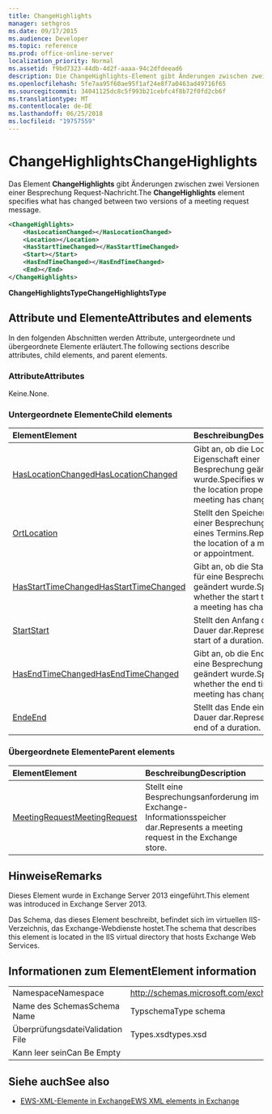 ```yaml
---
title: ChangeHighlights
manager: sethgros
ms.date: 09/17/2015
ms.audience: Developer
ms.topic: reference
ms.prod: office-online-server
localization_priority: Normal
ms.assetid: f9bd7323-44db-4d2f-aaaa-94c2dfdeead6
description: Die ChangeHighlights-Element gibt Änderungen zwischen zwei Versionen einer Besprechung anfordern Nachricht.
ms.openlocfilehash: 5fe7aa95f60ae95f1af24e8f7a0463ad49716f65
ms.sourcegitcommit: 34041125dc8c5f993b21cebfc4f8b72f0fd2cb6f
ms.translationtype: MT
ms.contentlocale: de-DE
ms.lasthandoff: 06/25/2018
ms.locfileid: "19757559"
---
```

# <a name="changehighlights"></a><span data-ttu-id="1909e-103">ChangeHighlights</span><span class="sxs-lookup"><span data-stu-id="1909e-103">ChangeHighlights</span></span>

<span data-ttu-id="1909e-104">Das Element **ChangeHighlights** gibt Änderungen zwischen zwei Versionen einer Besprechung Request-Nachricht.</span><span class="sxs-lookup"><span data-stu-id="1909e-104">The **ChangeHighlights** element specifies what has changed between two versions of a meeting request message.</span></span> 
  
```XML
<ChangeHighlights>
    <HasLocationChanged></HasLocationChanged>
    <Location></Location>
    <HasStartTimeChanged></HasStartTimeChanged>
    <Start></Start>
    <HasEndTimeChanged></HasEndTimeChanged>
    <End></End>
</ChangeHighlights>
```

 <span data-ttu-id="1909e-105">**ChangeHighlightsType**</span><span class="sxs-lookup"><span data-stu-id="1909e-105">**ChangeHighlightsType**</span></span>
## <a name="attributes-and-elements"></a><span data-ttu-id="1909e-106">Attribute und Elemente</span><span class="sxs-lookup"><span data-stu-id="1909e-106">Attributes and elements</span></span>

<span data-ttu-id="1909e-107">In den folgenden Abschnitten werden Attribute, untergeordnete und übergeordnete Elemente erläutert.</span><span class="sxs-lookup"><span data-stu-id="1909e-107">The following sections describe attributes, child elements, and parent elements.</span></span>
  
### <a name="attributes"></a><span data-ttu-id="1909e-108">Attribute</span><span class="sxs-lookup"><span data-stu-id="1909e-108">Attributes</span></span>

<span data-ttu-id="1909e-109">Keine.</span><span class="sxs-lookup"><span data-stu-id="1909e-109">None.</span></span>
  
### <a name="child-elements"></a><span data-ttu-id="1909e-110">Untergeordnete Elemente</span><span class="sxs-lookup"><span data-stu-id="1909e-110">Child elements</span></span>

|<span data-ttu-id="1909e-111">**Element**</span><span class="sxs-lookup"><span data-stu-id="1909e-111">**Element**</span></span>|<span data-ttu-id="1909e-112">**Beschreibung**</span><span class="sxs-lookup"><span data-stu-id="1909e-112">**Description**</span></span>|
|:-----|:-----|
|[<span data-ttu-id="1909e-113">HasLocationChanged</span><span class="sxs-lookup"><span data-stu-id="1909e-113">HasLocationChanged</span></span>](haslocationchanged.md) <br/> |<span data-ttu-id="1909e-114">Gibt an, ob die Location-Eigenschaft einer Besprechung geändert wurde.</span><span class="sxs-lookup"><span data-stu-id="1909e-114">Specifies whether the location property of a meeting has changed.</span></span>  <br/> |
|[<span data-ttu-id="1909e-115">Ort</span><span class="sxs-lookup"><span data-stu-id="1909e-115">Location</span></span>](location.md) <br/> |<span data-ttu-id="1909e-116">Stellt den Speicherort einer Besprechung oder eines Termins.</span><span class="sxs-lookup"><span data-stu-id="1909e-116">Represents the location of a meeting or appointment.</span></span>  <br/> |
|[<span data-ttu-id="1909e-117">HasStartTimeChanged</span><span class="sxs-lookup"><span data-stu-id="1909e-117">HasStartTimeChanged</span></span>](hasstarttimechanged.md) <br/> |<span data-ttu-id="1909e-118">Gibt an, ob die Startzeit für eine Besprechung geändert wurde.</span><span class="sxs-lookup"><span data-stu-id="1909e-118">Specifies whether the start time for a meeting has changed.</span></span>  <br/> |
|[<span data-ttu-id="1909e-119">Start</span><span class="sxs-lookup"><span data-stu-id="1909e-119">Start</span></span>](start.md) <br/> |<span data-ttu-id="1909e-120">Stellt den Anfang des eine Dauer dar.</span><span class="sxs-lookup"><span data-stu-id="1909e-120">Represents the start of a duration.</span></span>  <br/> |
|[<span data-ttu-id="1909e-121">HasEndTimeChanged</span><span class="sxs-lookup"><span data-stu-id="1909e-121">HasEndTimeChanged</span></span>](hasendtimechanged.md) <br/> |<span data-ttu-id="1909e-122">Gibt an, ob die Endzeit für eine Besprechung geändert wurde.</span><span class="sxs-lookup"><span data-stu-id="1909e-122">Specifies whether the end time for a meeting has changed.</span></span>  <br/> |
|[<span data-ttu-id="1909e-123">Ende</span><span class="sxs-lookup"><span data-stu-id="1909e-123">End </span></span>](end-ex15websvcsotherref.md) <br/> |<span data-ttu-id="1909e-124">Stellt das Ende einer Dauer dar.</span><span class="sxs-lookup"><span data-stu-id="1909e-124">Represents the end of a duration.</span></span>  <br/> |
   
### <a name="parent-elements"></a><span data-ttu-id="1909e-125">Übergeordnete Elemente</span><span class="sxs-lookup"><span data-stu-id="1909e-125">Parent elements</span></span>

|<span data-ttu-id="1909e-126">**Element**</span><span class="sxs-lookup"><span data-stu-id="1909e-126">**Element**</span></span>|<span data-ttu-id="1909e-127">**Beschreibung**</span><span class="sxs-lookup"><span data-stu-id="1909e-127">**Description**</span></span>|
|:-----|:-----|
|[<span data-ttu-id="1909e-128">MeetingRequest</span><span class="sxs-lookup"><span data-stu-id="1909e-128">MeetingRequest</span></span>](meetingrequest.md) <br/> |<span data-ttu-id="1909e-129">Stellt eine Besprechungsanforderung im Exchange-Informationsspeicher dar.</span><span class="sxs-lookup"><span data-stu-id="1909e-129">Represents a meeting request in the Exchange store.</span></span>  <br/> |
   
## <a name="remarks"></a><span data-ttu-id="1909e-130">Hinweise</span><span class="sxs-lookup"><span data-stu-id="1909e-130">Remarks</span></span>

<span data-ttu-id="1909e-131">Dieses Element wurde in Exchange Server 2013 eingeführt.</span><span class="sxs-lookup"><span data-stu-id="1909e-131">This element was introduced in Exchange Server 2013.</span></span>
  
<span data-ttu-id="1909e-132">Das Schema, das dieses Element beschreibt, befindet sich im virtuellen IIS-Verzeichnis, das Exchange-Webdienste hostet.</span><span class="sxs-lookup"><span data-stu-id="1909e-132">The schema that describes this element is located in the IIS virtual directory that hosts Exchange Web Services.</span></span>
  
## <a name="element-information"></a><span data-ttu-id="1909e-133">Informationen zum Element</span><span class="sxs-lookup"><span data-stu-id="1909e-133">Element information</span></span>

|||
|:-----|:-----|
|<span data-ttu-id="1909e-134">Namespace</span><span class="sxs-lookup"><span data-stu-id="1909e-134">Namespace</span></span>  <br/> |http://schemas.microsoft.com/exchange/services/2006/types  <br/> |
|<span data-ttu-id="1909e-135">Name des Schemas</span><span class="sxs-lookup"><span data-stu-id="1909e-135">Schema Name</span></span>  <br/> |<span data-ttu-id="1909e-136">Typschema</span><span class="sxs-lookup"><span data-stu-id="1909e-136">Type schema</span></span>  <br/> |
|<span data-ttu-id="1909e-137">Überprüfungsdatei</span><span class="sxs-lookup"><span data-stu-id="1909e-137">Validation File</span></span>  <br/> |<span data-ttu-id="1909e-138">Types.xsd</span><span class="sxs-lookup"><span data-stu-id="1909e-138">types.xsd</span></span>  <br/> |
|<span data-ttu-id="1909e-139">Kann leer sein</span><span class="sxs-lookup"><span data-stu-id="1909e-139">Can Be Empty</span></span>  <br/> ||
   
## <a name="see-also"></a><span data-ttu-id="1909e-140">Siehe auch</span><span class="sxs-lookup"><span data-stu-id="1909e-140">See also</span></span>



- [<span data-ttu-id="1909e-141">EWS-XML-Elemente in Exchange</span><span class="sxs-lookup"><span data-stu-id="1909e-141">EWS XML elements in Exchange</span></span>](ews-xml-elements-in-exchange.md)

